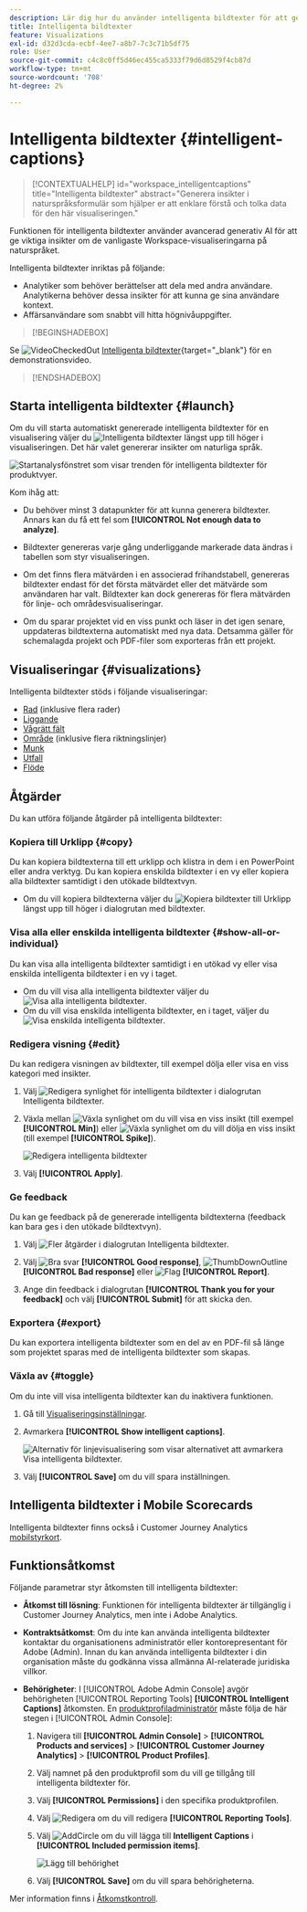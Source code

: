 ```yaml
---
description: Lär dig hur du använder intelligenta bildtexter för att generera insikter på naturligt språk för att identifiera trender inom visualiseringar.
title: Intelligenta bildtexter
feature: Visualizations
exl-id: d32d3cda-ecbf-4ee7-a8b7-7c3c71b5df75
role: User
source-git-commit: c4c8c0ff5d46ec455ca5333f79d6d8529f4cb87d
workflow-type: tm+mt
source-wordcount: '708'
ht-degree: 2%

---
```


# Intelligenta bildtexter {#intelligent-captions}

>[!CONTEXTUALHELP]
>id="workspace_intelligentcaptions"
>title="Intelligenta bildtexter"
>abstract="Generera insikter i naturspråksformulär som hjälper er att enklare förstå och tolka data för den här visualiseringen."


Funktionen för intelligenta bildtexter använder avancerad generativ AI för att ge viktiga insikter om de vanligaste Workspace-visualiseringarna på naturspråket.

Intelligenta bildtexter inriktas på följande:

* Analytiker som behöver berättelser att dela med andra användare. Analytikerna behöver dessa insikter för att kunna ge sina användare kontext.
* Affärsanvändare som snabbt vill hitta högnivåuppgifter.

>[!BEGINSHADEBOX]

Se ![VideoCheckedOut](/help/assets/icons/VideoCheckedOut.svg) [Intelligenta bildtexter](https://video.tv.adobe.com/v/3420131/?quality=12&learn=on){target="_blank"} för en demonstrationsvideo.

>[!ENDSHADEBOX]


## Starta intelligenta bildtexter {#launch}

Om du vill starta automatiskt genererade intelligenta bildtexter för en visualisering väljer du ![Intelligenta bildtexter](/help/assets/icons/AI.svg) längst upp till höger i visualiseringen. Det här valet genererar insikter om naturliga språk.

![Startanalysfönstret som visar trenden för intelligenta bildtexter för produktvyer. ](assets/intelligent-captions.gif)


Kom ihåg att:

* Du behöver minst 3 datapunkter för att kunna generera bildtexter. Annars kan du få ett fel som **[!UICONTROL Not enough data to analyze]**.

* Bildtexter genereras varje gång underliggande markerade data ändras i tabellen som styr visualiseringen.

* Om det finns flera mätvärden i en associerad frihandstabell, genereras bildtexter endast för det första mätvärdet eller det mätvärde som användaren har valt. Bildtexter kan dock genereras för flera mätvärden för linje- och områdesvisualiseringar.

* Om du sparar projektet vid en viss punkt och läser in det igen senare, uppdateras bildtexterna automatiskt med nya data. Detsamma gäller för schemalagda projekt och PDF-filer som exporteras från ett projekt.


## Visualiseringar {#visualizations}

Intelligenta bildtexter stöds i följande visualiseringar:

* [Rad](line.md) (inklusive flera rader)
* [Liggande](bar.md)
* [Vågrätt fält](horizontal-bar.md)
* [Område](area.md) (inklusive flera riktningslinjer)
* [Munk](donut.md)
* [Utfall](fallout/fallout-flow.md)
* [Flöde](c-flow/flow.md)

<!--
Here is an example of what intelligent captions could look like:

![Intelligent captions for Line visualization including Seasonality, Min, Max, Spike, and Decline.](assets/captions.png)
-->

## Åtgärder

Du kan utföra följande åtgärder på intelligenta bildtexter:

### Kopiera till Urklipp {#copy}

Du kan kopiera bildtexterna till ett urklipp och klistra in dem i en PowerPoint eller andra verktyg. Du kan kopiera enskilda bildtexter i en vy eller kopiera alla bildtexter samtidigt i den utökade bildtextvyn.

* Om du vill kopiera bildtexterna väljer du ![Kopiera bildtexter till Urklipp](/help/assets/icons/Copy.svg) längst upp till höger i dialogrutan med bildtexter.

### Visa alla eller enskilda intelligenta bildtexter  {#show-all-or-individual}

Du kan visa alla intelligenta bildtexter samtidigt i en utökad vy eller visa enskilda intelligenta bildtexter i en vy i taget.

* Om du vill visa alla intelligenta bildtexter väljer du ![Visa alla intelligenta bildtexter](/help/assets/icons/Maximize.svg).
* Om du vill visa enskilda intelligenta bildtexter, en i taget, väljer du ![Visa enskilda intelligenta bildtexter](/help/assets/icons/Minimize.svg).

### Redigera visning {#edit}

Du kan redigera visningen av bildtexter, till exempel dölja eller visa en viss kategori med insikter.

1. Välj ![Redigera synlighet för intelligenta bildtexter](/help/assets/icons/EditInLight.svg) i dialogrutan Intelligenta bildtexter.

1. Växla mellan ![Växla synlighet](/help/assets/icons/Visibility.svg) om du vill visa en viss insikt (till exempel **[!UICONTROL Min]**) eller ![Växla synlighet ](/help/assets/icons/VisibilityOff.svg) om du vill dölja en viss insikt (till exempel **[!UICONTROL Spike]**).

   ![Redigera intelligenta bildtexter](assets/edit-intelligent-captions.png)

1. Välj **[!UICONTROL Apply]**.


### Ge feedback

Du kan ge feedback på de genererade intelligenta bildtexterna (feedback kan bara ges i den utökade bildtextvyn).

1. Välj ![Fler åtgärder](/help/assets/icons/More.svg) i dialogrutan Intelligenta bildtexter.

1. Välj ![Bra svar](/help/assets/icons/ThumbUpOutline.svg) **[!UICONTROL Good response]**, ![ThumbDownOutline](/help/assets/icons/ThumbDownOutline.svg) **[!UICONTROL Bad response]** eller ![Flag](/help/assets/icons/Flag.svg) **[!UICONTROL Report]**.

1. Ange din feedback i dialogrutan **[!UICONTROL Thank you for your feedback]** och välj **[!UICONTROL Submit]** för att skicka den.

### Exportera {#export}

Du kan exportera intelligenta bildtexter som en del av en PDF-fil så länge som projektet sparas med de intelligenta bildtexter som skapas.

### Växla av {#toggle}

Om du inte vill visa intelligenta bildtexter kan du inaktivera funktionen.

1. Gå till [Visualiseringsinställningar](/help/analysis-workspace/user-preferences.md#visualizations-preferences).
1. Avmarkera **[!UICONTROL Show intelligent captions]**.

   ![Alternativ för linjevisualisering som visar alternativet att avmarkera Visa intelligenta bildtexter.](assets/toggle-captions.png)

1. Välj **[!UICONTROL Save]** om du vill spara inställningen.


## Intelligenta bildtexter i Mobile Scorecards

Intelligenta bildtexter finns också i Customer Journey Analytics [mobilstyrkort](https://experienceleague.adobe.com/en/docs/analytics-platform/using/cja-dashboards/manage-scorecard#captions).

## Funktionsåtkomst

Följande parametrar styr åtkomsten till intelligenta bildtexter:

* **Åtkomst till lösning**: Funktionen för intelligenta bildtexter är tillgänglig i Customer Journey Analytics, men inte i Adobe Analytics.

* **Kontraktsåtkomst**: Om du inte kan använda intelligenta bildtexter kontaktar du organisationens administratör eller kontorepresentant för Adobe (Admin). Innan du kan använda intelligenta bildtexter i din organisation måste du godkänna vissa allmänna AI-relaterade juridiska villkor.

* **Behörigheter**: I [!UICONTROL Adobe Admin Console] avgör behörigheten [!UICONTROL Reporting Tools] **[!UICONTROL Intelligent Captions]** åtkomsten. En [produktprofiladministratör](https://helpx.adobe.com/enterprise/using/manage-product-profiles.html) måste följa de här stegen i [!UICONTROL Admin Console]:
   1. Navigera till **[!UICONTROL Admin Console]** > **[!UICONTROL Products and services]** > **[!UICONTROL Customer Journey Analytics]** > **[!UICONTROL Product Profiles]**.
   1. Välj namnet på den produktprofil som du vill ge tillgång till intelligenta bildtexter för.
   1. Välj **[!UICONTROL Permissions]** i den specifika produktprofilen.
   1. Välj ![Redigera](/help/assets/icons/Edit.svg) om du vill redigera **[!UICONTROL Reporting Tools]**.
   1. Välj ![AddCircle](/help/assets/icons/AddCircle.svg) om du vill lägga till **Intelligent Captions** i **[!UICONTROL Included permission items]**.

      ![Lägg till behörighet](./assets/intelligent-captions-permissions.png)

   1. Välj **[!UICONTROL Save]** om du vill spara behörigheterna.

Mer information finns i [Åtkomstkontroll](/help/technotes/access-control.md#access-control).
